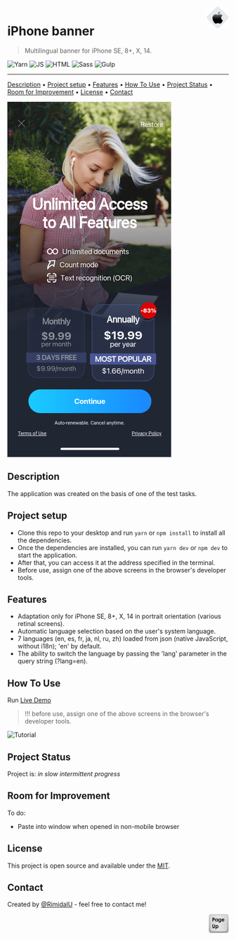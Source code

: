 <img src="./readmeassets/IOS_banner_image.png" id="start" align="right" alt="Project logo" width="50" >

# iPhone banner

> Multilingual banner for iPhone SE, 8+, X, 14.

![Yarn](https://img.shields.io/badge/Yarn-2C8EBB?style=for-the-badge&logo=yarn&logoColor=white)
![JS](https://img.shields.io/badge/JavaScript-323330?style=for-the-badge&logo=javascript&logoColor=F7DF1E)
![HTML](https://img.shields.io/badge/HTML5-E34F26?style=for-the-badge&logo=html5&logoColor=white)
![Sass](https://img.shields.io/badge/Sass-CC6699?style=for-the-badge&logo=sass&logoColor=white)
![Gulp](https://img.shields.io/badge/Gulp-CF4647?style=for-the-badge&logo=gulp&logoColor=white)

---

[Description](#description) •
[Project setup](#project-setup) •
[Features](#features) •
[How To Use](#how-to-use) •
[Project Status](#project-status) •
[Room for Improvement](#room-for-improvement) •
[License](#license) •
[Contact](#contact)

![Screenshot][screenshot]

## Description
The application was created on the basis of one of the test tasks.

## Project setup

- Clone this repo to your desktop and run ```yarn``` or ```npm install``` to install all the dependencies.
- Once the dependencies are installed, you can run ```yarn dev``` or ```npm dev``` to start the application.
- After that, you can access it at the address specified in the terminal.
- Before use, assign one of the above screens in the browser's developer tools.

## Features
- Adaptation only for iPhone SE, 8+, X, 14 in portrait orientation (various retinal screens).
- Automatic language selection based on the user's system language.
- 7 languages (en, es, fr, ja, nl, ru, zh) loaded from json (native JavaScript, without i18n); 'en' by default.
- The ability to switch the language by passing the 'lang' parameter in the query string (?lang=en).

## How To Use

Run [Live Demo](https://meek-profiterole-b4721f.netlify.app/)
> !!! before use, assign one of the above screens in the browser's developer tools.

![Tutorial][tutorial]

## Project Status

Project is: *in slow intermittent progress*

## Room for Improvement

To do:

- Paste into window when opened in non-mobile browser

## License

This project is open source and available under the [MIT](../LICENSE).

## Contact
Created by [@RimidalU](https://www.linkedin.com/in/uladzimir-stankevich/) - feel free to contact me!

<p align="right"><a href="#start"><img width="45rem" src="./readmeassets/pageUp.svg"></a></p>

<!-- MARKDOWN LINKS & IMAGES -->
[screenshot]: ./readmeassets/Screenshot.png
[tutorial]: ./readmeassets/screencast.webp